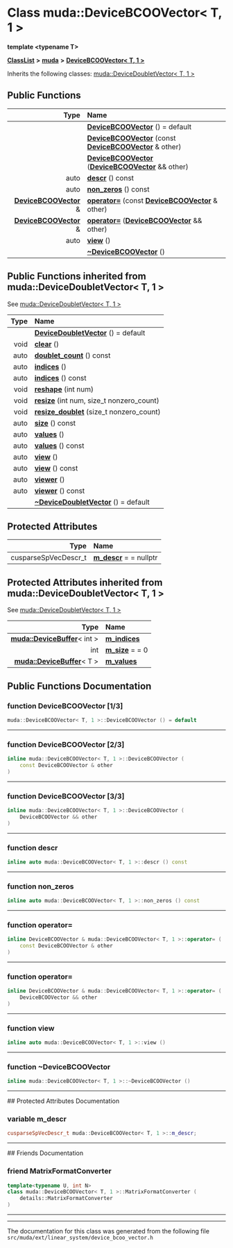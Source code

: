 

# Class muda::DeviceBCOOVector&lt; T, 1 &gt;

**template &lt;typename T&gt;**



[**ClassList**](annotated.md) **>** [**muda**](namespacemuda.md) **>** [**DeviceBCOOVector&lt; T, 1 &gt;**](classmuda_1_1_device_b_c_o_o_vector_3_01_t_00_011_01_4.md)








Inherits the following classes: [muda::DeviceDoubletVector&lt; T, 1 &gt;](classmuda_1_1_device_doublet_vector_3_01_t_00_011_01_4.md)






















































## Public Functions

| Type | Name |
| ---: | :--- |
|   | [**DeviceBCOOVector**](#function-devicebcoovector-13) () = default<br> |
|   | [**DeviceBCOOVector**](#function-devicebcoovector-23) (const [**DeviceBCOOVector**](classmuda_1_1_device_b_c_o_o_vector.md) & other) <br> |
|   | [**DeviceBCOOVector**](#function-devicebcoovector-33) ([**DeviceBCOOVector**](classmuda_1_1_device_b_c_o_o_vector.md) && other) <br> |
|  auto | [**descr**](#function-descr) () const<br> |
|  auto | [**non\_zeros**](#function-non_zeros) () const<br> |
|  [**DeviceBCOOVector**](classmuda_1_1_device_b_c_o_o_vector.md) & | [**operator=**](#function-operator) (const [**DeviceBCOOVector**](classmuda_1_1_device_b_c_o_o_vector.md) & other) <br> |
|  [**DeviceBCOOVector**](classmuda_1_1_device_b_c_o_o_vector.md) & | [**operator=**](#function-operator_1) ([**DeviceBCOOVector**](classmuda_1_1_device_b_c_o_o_vector.md) && other) <br> |
|  auto | [**view**](#function-view) () <br> |
|   | [**~DeviceBCOOVector**](#function-devicebcoovector) () <br> |


## Public Functions inherited from muda::DeviceDoubletVector< T, 1 >

See [muda::DeviceDoubletVector&lt; T, 1 &gt;](classmuda_1_1_device_doublet_vector_3_01_t_00_011_01_4.md)

| Type | Name |
| ---: | :--- |
|   | [**DeviceDoubletVector**](classmuda_1_1_device_doublet_vector_3_01_t_00_011_01_4.md#function-devicedoubletvector) () = default<br> |
|  void | [**clear**](classmuda_1_1_device_doublet_vector_3_01_t_00_011_01_4.md#function-clear) () <br> |
|  auto | [**doublet\_count**](classmuda_1_1_device_doublet_vector_3_01_t_00_011_01_4.md#function-doublet_count) () const<br> |
|  auto | [**indices**](classmuda_1_1_device_doublet_vector_3_01_t_00_011_01_4.md#function-indices-12) () <br> |
|  auto | [**indices**](classmuda_1_1_device_doublet_vector_3_01_t_00_011_01_4.md#function-indices-22) () const<br> |
|  void | [**reshape**](classmuda_1_1_device_doublet_vector_3_01_t_00_011_01_4.md#function-reshape) (int num) <br> |
|  void | [**resize**](classmuda_1_1_device_doublet_vector_3_01_t_00_011_01_4.md#function-resize) (int num, size\_t nonzero\_count) <br> |
|  void | [**resize\_doublet**](classmuda_1_1_device_doublet_vector_3_01_t_00_011_01_4.md#function-resize_doublet) (size\_t nonzero\_count) <br> |
|  auto | [**size**](classmuda_1_1_device_doublet_vector_3_01_t_00_011_01_4.md#function-size) () const<br> |
|  auto | [**values**](classmuda_1_1_device_doublet_vector_3_01_t_00_011_01_4.md#function-values-12) () <br> |
|  auto | [**values**](classmuda_1_1_device_doublet_vector_3_01_t_00_011_01_4.md#function-values-22) () const<br> |
|  auto | [**view**](classmuda_1_1_device_doublet_vector_3_01_t_00_011_01_4.md#function-view-12) () <br> |
|  auto | [**view**](classmuda_1_1_device_doublet_vector_3_01_t_00_011_01_4.md#function-view-22) () const<br> |
|  auto | [**viewer**](classmuda_1_1_device_doublet_vector_3_01_t_00_011_01_4.md#function-viewer-12) () <br> |
|  auto | [**viewer**](classmuda_1_1_device_doublet_vector_3_01_t_00_011_01_4.md#function-viewer-22) () const<br> |
|   | [**~DeviceDoubletVector**](classmuda_1_1_device_doublet_vector_3_01_t_00_011_01_4.md#function-devicedoubletvector) () = default<br> |














## Protected Attributes

| Type | Name |
| ---: | :--- |
|  cusparseSpVecDescr\_t | [**m\_descr**](#variable-m_descr)   = = nullptr<br> |


## Protected Attributes inherited from muda::DeviceDoubletVector< T, 1 >

See [muda::DeviceDoubletVector&lt; T, 1 &gt;](classmuda_1_1_device_doublet_vector_3_01_t_00_011_01_4.md)

| Type | Name |
| ---: | :--- |
|  [**muda::DeviceBuffer**](classmuda_1_1_device_buffer.md)&lt; int &gt; | [**m\_indices**](classmuda_1_1_device_doublet_vector_3_01_t_00_011_01_4.md#variable-m_indices)  <br> |
|  int | [**m\_size**](classmuda_1_1_device_doublet_vector_3_01_t_00_011_01_4.md#variable-m_size)   = = 0<br> |
|  [**muda::DeviceBuffer**](classmuda_1_1_device_buffer.md)&lt; T &gt; | [**m\_values**](classmuda_1_1_device_doublet_vector_3_01_t_00_011_01_4.md#variable-m_values)  <br> |






































## Public Functions Documentation




### function DeviceBCOOVector [1/3]

```C++
muda::DeviceBCOOVector< T, 1 >::DeviceBCOOVector () = default
```




<hr>



### function DeviceBCOOVector [2/3]

```C++
inline muda::DeviceBCOOVector< T, 1 >::DeviceBCOOVector (
    const DeviceBCOOVector & other
) 
```




<hr>



### function DeviceBCOOVector [3/3]

```C++
inline muda::DeviceBCOOVector< T, 1 >::DeviceBCOOVector (
    DeviceBCOOVector && other
) 
```




<hr>



### function descr 

```C++
inline auto muda::DeviceBCOOVector< T, 1 >::descr () const
```




<hr>



### function non\_zeros 

```C++
inline auto muda::DeviceBCOOVector< T, 1 >::non_zeros () const
```




<hr>



### function operator= 

```C++
inline DeviceBCOOVector & muda::DeviceBCOOVector< T, 1 >::operator= (
    const DeviceBCOOVector & other
) 
```




<hr>



### function operator= 

```C++
inline DeviceBCOOVector & muda::DeviceBCOOVector< T, 1 >::operator= (
    DeviceBCOOVector && other
) 
```




<hr>



### function view 

```C++
inline auto muda::DeviceBCOOVector< T, 1 >::view () 
```




<hr>



### function ~DeviceBCOOVector 

```C++
inline muda::DeviceBCOOVector< T, 1 >::~DeviceBCOOVector () 
```




<hr>
## Protected Attributes Documentation




### variable m\_descr 

```C++
cusparseSpVecDescr_t muda::DeviceBCOOVector< T, 1 >::m_descr;
```




<hr>## Friends Documentation





### friend MatrixFormatConverter 

```C++
template<typename U, int N>
class muda::DeviceBCOOVector< T, 1 >::MatrixFormatConverter (
    details::MatrixFormatConverter
) 
```




<hr>

------------------------------
The documentation for this class was generated from the following file `src/muda/ext/linear_system/device_bcoo_vector.h`

